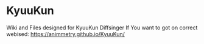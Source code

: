 # KyuuKun
Wiki and Files designed for KyuuKun Diffsinger
If You want to got on correct webised: https://animmetry.github.io/KyuuKun/
